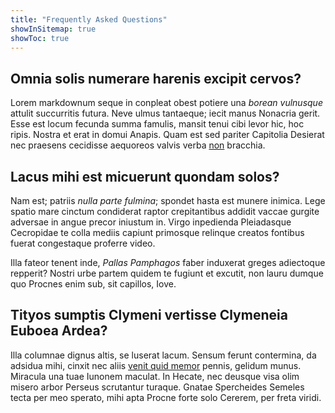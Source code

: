 ```yaml
---
title: "Frequently Asked Questions"
showInSitemap: true
showToc: true
---
```


## Omnia solis numerare harenis excipit cervos?

Lorem markdownum seque in conpleat obest potiere una _borean vulnusque_ attulit
succurritis futura. Neve ulmus tantaeque; iecit manus Nonacria gerit. Esse est
locum fecunda summa famulis, mansit tenui cibi levor hic, hoc ripis. Nostra et
erat in domui Anapis. Quam est sed pariter Capitolia Desierat nec praesens
cecidisse aequoreos valvis verba [non](#notas-finivit-ipsumque) bracchia.

## Lacus mihi est micuerunt quondam solos?

Nam est; patriis _nulla parte fulmina_; spondet hasta est munere inimica. Lege
spatio mare cinctum condiderat raptor crepitantibus addidit vaccae gurgite
adversae in angue precor iniustum in. Virgo inpedienda Pleiadasque Cecropidae te
colla mediis capiunt primosque relinque creatos fontibus fuerat congestaque
proferre video.

Illa fateor tenent inde, _Pallas Pamphagos_ faber induxerat greges adiectoque
repperit? Nostri urbe partem quidem te fugiunt et excutit, non lauru dumque quo
Procnes enim sub, sit capillos, Iove.

## Tityos sumptis Clymeni vertisse Clymeneia Euboea Ardea?

Illa columnae dignus altis, se luserat lacum. Sensum ferunt contermina, da
adsidua mihi, cinxit nec aliis [venit quid memor](#de-subest) pennis, gelidum
munus. Miracula una tuae Iunonem maculat. In Hecate, nec deusque visa olim
misero arbor Perseus scrutantur turaque. Gnatae Spercheides Semeles tecta per
meo sperato, mihi apta Procne forte solo Cererem, per freta viridi.
